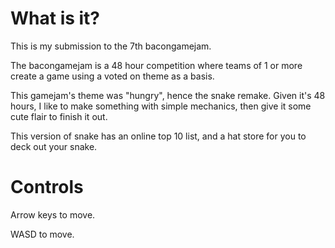 What is it?
===========

This is my submission to the 7th bacongamejam.

The bacongamejam is a 48 hour competition where teams of 1 or more create a game
using a voted on theme as a basis.

This gamejam's theme was "hungry", hence the snake remake. Given it's 48 hours,
I like to make something with simple mechanics, then give it some cute flair to finish it out.

This version of snake has an online top 10 list, and a hat store for you to deck out your snake.

Controls
========

Arrow keys to move.

WASD to move.
